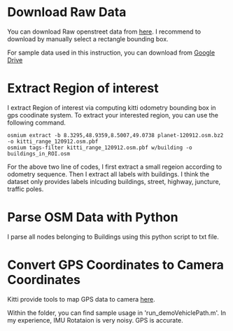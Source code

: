 # Download Raw Data
You can download Raw openstreet data from [here](https://www.openstreetmap.org/export#map=13/49.0526/8.3570). 
I recommend to download by manually select a rectangle bounding box.

For sample data used in this instruction, you can download from [Google Drive](https://drive.google.com/drive/folders/1hiyMIDPMz_oiL8mcYQEIVSVoGHookff9?usp=sharing)

# Extract Region of interest
I extract Region of interest via computing kitti odometry bounding box in gps coodinate system. 
To extract your interested region, you can use the following command.

```
osmium extract -b 8.3295,48.9359,8.5007,49.0738 planet-120912.osm.bz2 -o kitti_range_120912.osm.pbf
osmium tags-filter kitti_range_120912.osm.pbf w/building -o buildings_in_ROI.osm
```
For the above two line of codes, I first extract a small regeion according to odometry sequence. Then I extract all labels with buildings. I think the dataset only provides labels inlcuding buildings, street, highway, juncture, traffic poles.

# Parse OSM Data with Python
I parse all nodes belonging to Buildings using this python script to txt file.

# Convert GPS Coordinates to Camera Coordinates
Kitti provide tools to map GPS data to camera [here](http://www.cvlibs.net/datasets/kitti/user_login.php).

Within the folder, you can find sample usage in 'run_demoVehiclePath.m'. In my experience, IMU Rotataion is very noisy. GPS is accurate. 